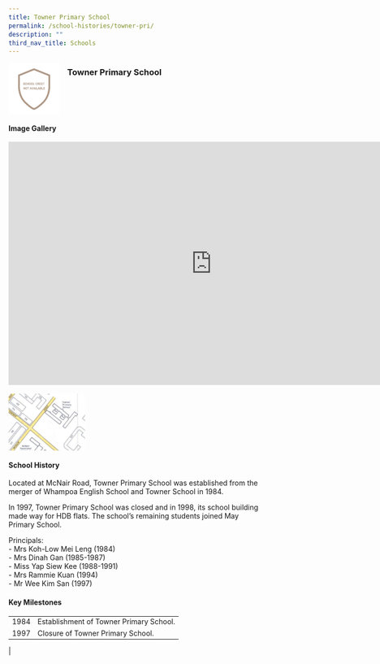 ```yaml
---
title: Towner Primary School
permalink: /school-histories/towner-pri/
description: ""
third_nav_title: Schools
---
```

<img align="left" style="width:20%;margin-right:15px;" src="/images/townerpri1.png">

### **Towner Primary School**

<br clear="left">

#### **Image Gallery**
<iframe src="https://docs.google.com/presentation/d/e/2PACX-1vR0U3Edw-tMafD9q1qbb5q4pyeko39dr2xxT88b4AcBE0N4Pkwk4ik6nPpSzokHyYknQ6VRCmfj5ez9/embed?start=false&amp;loop=true&amp;delayms=5000" frameborder="0" width="800" height="479" allowfullscreen="true"></iframe>

<p><a href="https://staging.d1yxymztqoj7qn.amplifyapp.com/images/townerpri2.jpg">  
<img align="left" style="width:30%;margin-right:15px;" src="/images/townerpri2.jpg">
</a></p>

<br clear="left">

#### **School History**
Located at McNair Road, Towner Primary School was established from the merger of Whampoa English School and Towner School in 1984.

In 1997, Towner Primary School was closed and in 1998, its school building made way for HDB flats. The school’s remaining students joined May Primary School.

Principals:<br>
\- Mrs Koh-Low Mei Leng (1984)<br>
\- Mrs Dinah Gan (1985-1987)<br>
\- Miss Yap Siew Kee (1988-1991)<br>
\- Mrs Rammie Kuan (1994)<br>
\- Mr Wee Kim San (1997)

#### **Key Milestones**

|  |  |
|:---:|---|
| 1984 | Establishment of Towner Primary School. |
| 1997 | Closure of Towner Primary School. |
|



<br clear="left">
